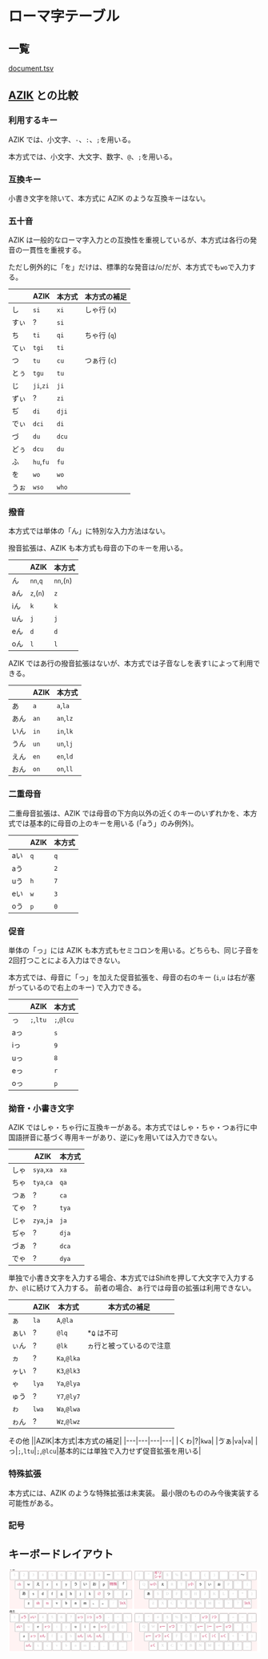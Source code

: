 # ローマ字テーブル

## 一覧
[document.tsv](./document.tsv)

## [AZIK](http://hp.vector.co.jp/authors/VA002116/azik/azikinfo.htm) との比較

### 利用するキー
AZIK では、小文字、`-`、`:`、`;`を用いる。

本方式では、小文字、大文字、数字、`@`、`;`を用いる。

### 互換キー
小書き文字を除いて、本方式に AZIK のような互換キーはない。

### 五十音
AZIK は一般的なローマ字入力との互換性を重視しているが、本方式は各行の発音の一貫性を重視する。

ただし例外的に「を」だけは、標準的な発音は/o/だが、本方式でも`wo`で入力する。

||AZIK|本方式|本方式の補足|
|---|---|---|---|
|し|`si`|`xi`|しゃ行 (`x`)|
|すぃ|?|`si`|
|ち|`ti`|`qi`|ちゃ行 (`q`)|
|てぃ|`tgi`|`ti`|
|つ|`tu`|`cu`|つぁ行 (`c`)|
|とぅ|`tgu`|`tu`|
|じ|`ji`,`zi`|`ji`|
|ずぃ|?|`zi`|
|ぢ|`di`|`dji`|
|でぃ|`dci`|`di`|
|づ|`du`|`dcu`|
|どぅ|`dcu`|`du`|
|ふ|`hu`,`fu`|`fu`|
|を|`wo`|`wo`|
|うぉ|`wso`|`who`|

### 撥音
本方式では単体の「ん」に特別な入力方法はない。

撥音拡張は、AZIK も本方式も母音の下のキーを用いる。

||AZIK|本方式|
|---|---|---|
|ん|`nn`,`q`|`nn`,(`n`)|
|aん|`z`,(`n`)|`z`|
|iん|`k`|`k`|
|uん|`j`|`j`|
|eん|`d`|`d`|
|oん|`l`|`l`|

AZIK ではあ行の撥音拡張はないが、本方式では子音なしを表す`l`によって利用できる。

||AZIK|本方式|
|---|---|---|
|あ|`a`|`a`,`la`|
|あん|`an`|`an`,`lz`|
|いん|`in`|`in`,`lk`|
|うん|`un`|`un`,`lj`|
|えん|`en`|`en`,`ld`|
|おん|`on`|`on`,`ll`|

### 二重母音
二重母音拡張は、AZIK では母音の下方向以外の近くのキーのいずれかを、本方式では基本的に母音の上のキーを用いる (「aう」のみ例外)。

||AZIK|本方式|
|---|---|---|
|aい|`q`|`q`|
|aう||`2`|
|uう|`h`|`7`|
|eい|`w`|`3`|
|oう|`p`|`0`|

### 促音
単体の「っ」には AZIK も本方式もセミコロンを用いる。どちらも、同じ子音を2回打つことによる入力はできない。

本方式では、母音に「っ」を加えた促音拡張を、母音の右のキー (`i`,`u` は右が塞がっているので右上のキー) で入力できる。

||AZIK|本方式|
|---|---|---|
|っ|`;`,`ltu`|`;`,`@lcu`|
|aっ||`s`|
|iっ||`9`|
|uっ||`8`|
|eっ||`r`|
|oっ||`p`|

### 拗音・小書き文字
AZIK ではしゃ・ちゃ行に互換キーがある。本方式ではしゃ・ちゃ・つぁ行に中国語拼音に基づく専用キーがあり、逆に`y`を用いては入力できない。

||AZIK|本方式|
|---|---|---|
|しゃ|`sya`,`xa`|`xa`|
|ちゃ|`tya`,`ca`|`qa`|
|つぁ|?|`ca`|
|てゃ|?|`tya`|
|じゃ|`zya`,`ja`|`ja`|
|ぢゃ|?|`dja`|
|づぁ|?|`dca`|
|でゃ|?|`dya`|

単独で小書き文字を入力する場合、本方式ではShiftを押して大文字で入力するか、`@l`に続けて入力する。
前者の場合、ぁ行では母音の拡張は利用できない。

||AZIK|本方式|本方式の補足|
|---|---|---|---|
|ぁ|`la`|`A`,`@la`|
|ぁい|?|`@lq`|*~~`Q`~~ は不可|
|ぃん|?|`@lk`|ヵ行と被っているので注意|
|ヵ|?|`Ka`,`@lka`|
|ヶい|?|`K3`,`@lk3`|
|ゃ|`lya`|`Ya`,`@lya`|
|ゅう|?|`Y7`,`@ly7`|
|ゎ|`lwa`|`Wa`,`@lwa`|
|ゎん|?|`Wz`,`@lwz`|

その他
||AZIK|本方式|本方式の補足|
|---|---|---|---|
|くゎ|?|`kwa`|
|ゔぁ|`va`|`va`|
|っ|`;`,`ltu`|`;`,`@lcu`|基本的には単独で入力せず促音拡張を用いる|

### 特殊拡張
本方式には、AZIK のような特殊拡張は未実装。
最小限のもののみ今後実装する可能性がある。

### 記号

## キーボードレイアウト
![](./keyboard.svg)
